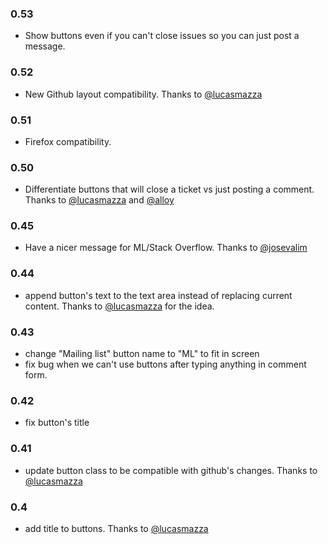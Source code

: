 ### 0.53
  * Show buttons even if you can't close issues so you can just post a message.

### 0.52
  * New Github layout compatibility. Thanks to [@lucasmazza](http://github.com/lucasmazza)

### 0.51
  * Firefox compatibility.

### 0.50
  * Differentiate buttons that will close a ticket vs just posting a comment. Thanks to [@lucasmazza](http://github.com/lucasmazza) and [@alloy](http://github.com/alloy)

### 0.45
  * Have a nicer message for ML/Stack Overflow. Thanks to [@josevalim](http://github.com/josevalim)

### 0.44
  * append button's text to the text area instead of replacing current content. Thanks to [@lucasmazza](http://github.com/lucasmazza)
    for the idea.

### 0.43
  * change "Mailing list" button name to "ML" to fit in screen
  * fix bug when we can't use buttons after typing anything in comment form.

### 0.42
  * fix button's title

### 0.41
  * update button class to be compatible with github's changes. Thanks to [@lucasmazza](http://github.com/lucasmazza)

### 0.4
  * add title to buttons. Thanks to [@lucasmazza](http://github.com/lucasmazza)
